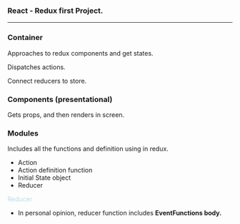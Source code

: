 ### React - Redux first Project.
***
### Container
Approaches to redux components and get states.

Dispatches actions.

Connect reducers to store.

### Components (presentational)
Gets props, and then renders in screen.

### Modules
Includes all the functions and definition using in redux.

- Action
- Action definition function
- Initial State object
- Reducer

<span style = "color: powderblue">Reducer</span>
* In personal opinion, reducer function includes
    **EventFunctions body.**